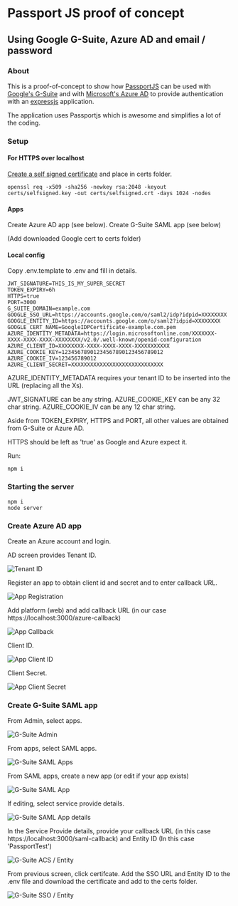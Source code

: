 # Passport JS proof of concept

## Using Google G-Suite, Azure AD and email / password

### About

This is a proof-of-concept to show how [PassportJS](http://www.passportjs.org/) can be used with [Google's G-Suite](https://gsuite.google.com/) and with [Microsoft's Azure AD](https://azure.microsoft.com/en-us/services/active-directory/) to provide authentication with an [expressjs](https://expressjs.com/) application.

The application uses Passportjs which is awesome and simplifies a lot of the coding.

### Setup

#### For HTTPS over localhost

[Create a self signed certificate](https://ma.ttias.be/how-to-create-a-self-signed-ssl-certificate-with-openssl/) and place in certs folder.

```
openssl req -x509 -sha256 -newkey rsa:2048 -keyout certs/selfsigned.key -out certs/selfsigned.crt -days 1024 -nodes
```

#### Apps

Create Azure AD app (see below).
Create G-Suite SAML app (see below)

(Add downloaded Google cert to certs folder)

#### Local config

Copy .env.template to .env and fill in details.

```
JWT_SIGNATURE=THIS_IS_MY_SUPER_SECRET
TOKEN_EXPIRY=6h
HTTPS=true
PORT=3000
G_SUITE_DOMAIN=example.com
GOOGLE_SSO_URL=https://accounts.google.com/o/saml2/idp?idpid=XXXXXXXX
GOOGLE_ENTITY_ID=https://accounts.google.com/o/saml2?idpid=XXXXXXXX
GOOGLE_CERT_NAME=GoogleIDPCertificate-example.com.pem
AZURE_IDENTITY_METADATA=https://login.microsoftonline.com/XXXXXXX-XXXX-XXXX-XXXX-XXXXXXXX/v2.0/.well-known/openid-configuration
AZURE_CLIENT_ID=XXXXXXXX-XXXX-XXXX-XXXX-XXXXXXXXXXX
AZURE_COOKIE_KEY=12345678901234567890123456789012
AZURE_COOKIE_IV=123456789012
AZURE_CLIENT_SECRET=XXXXXXXXXXXXXXXXXXXXXXXXXXXXX
```

AZURE_IDENTITY_METADATA requires your tenant ID to be inserted into the URL (replacing all the Xs).

JWT_SIGNATURE can be any string.
AZURE_COOKIE_KEY can be any 32 char string.
AZURE_COOKIE_IV can be any 12 char string.

Aside from TOKEN_EXPIRY, HTTPS and PORT, all other values are obtained from G-Suite or Azure AD.

HTTPS should be left as 'true' as Google and Azure expect it.

Run:
```
npm i
```

### Starting the server

```
npm i
node server
```

### Create Azure AD app

Create an Azure account and login.

AD screen provides Tenant ID.

![Tenant ID](./docs/images/azure-ad-tenant-id.png)

Register an app to obtain client id and secret and to enter callback URL.

![App Registration](./docs/images/azure-app-registration.png)

Add platform (web) and add callback URL (in our case https://localhost:3000/azure-callback)

![App Callback](./docs/images/azure-app-callback.png)

Client ID.

![App Client ID](./docs/images/azure-app-client-id.png)

Client Secret.

![App Client Secret](./docs/images/azure-client-secret.png)

### Create G-Suite SAML app

From Admin, select apps.

![G-Suite Admin](./docs/images/gsuite-admin.png)

From apps, select SAML apps.

![G-Suite SAML Apps](./docs/images/gsuite-saml-apps.png)

From SAML apps, create a new app (or edit if your app exists)

![G-Suite SAML App](./docs/images/gsuite-saml-app.png)

If editing, select service provide details.

![G-Suite SAML App details](./docs/images/gsuite-saml-app-details.png)

In the Service Provide details, provide your callback URL (in this case https://localhost:3000/saml-callback) and Entity ID (In this case 'PassportTest')

![G-Suite ACS / Entity](./docs/images/gsuite-acs-entity-certificate.png)

From previous screen, click certifcate. Add the SSO URL and Entity ID to the .env file and download the certificate and add to the certs folder.

![G-Suite SSO / Entity](./docs/images/gsuite-sso-entity-certificate.png)
